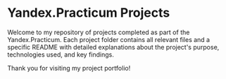 # Yandex.Practicum Projects

Welcome to my repository of projects completed as part of the Yandex.Practicum. Each project folder contains all relevant files and a specific README with detailed explanations about the project's purpose, technologies used, and key findings.

Thank you for visiting my project portfolio!

